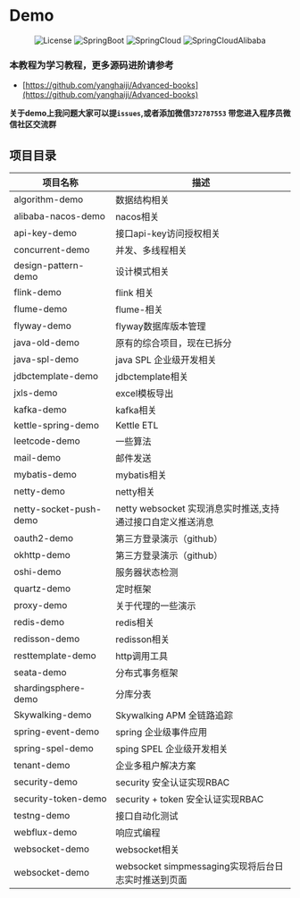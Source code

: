 # Demo

<p align="center">
  <img src='https://img.shields.io/badge/license-Apache%202-borightgreen' alt='License'/>
  <img src="https://img.shields.io/badge/Spring%20Boot-2.3.1.RELEASE-borightgreen" alt="SpringBoot"/>
  <img src="https://img.shields.io/badge/Spring%20Cloud-Hoxton.SR8-borightgreen" alt="SpringCloud"/>
  <img src="https://img.shields.io/badge/Spring%20Cloud%20Alibaba-2.2.5.RELEASE-borightgreen" alt="SpringCloudAlibaba"/>
</p>

### 本教程为学习教程，更多源码进阶请参考 

- [https://github.com/yanghaiji/Advanced-books](https://github.com/yanghaiji/Advanced-books)

**关于demo上我问题大家可以提`issues`,或者添加微信`372787553` 带您进入程序员微信社区交流群**

## **项目目录**

| 项目名称            | 描述                       |
| ------------------- | -------------------------- |
| algorithm-demo      | 数据结构相关               |
| alibaba-nacos-demo  | nacos相关                  |
| api-key-demo        | 接口api-key访问授权相关    |
| concurrent-demo     | 并发、多线程相关           |
| design-pattern-demo | 设计模式相关               |
| flink-demo          | flink 相关                 |
| flume-demo          | flume-相关                 |
| flyway-demo         | flyway数据库版本管理       |
| java-old-demo       | 原有的综合项目，现在已拆分 |
| java-spl-demo       | java SPL 企业级开发相关    |
| jdbctemplate-demo   | jdbctemplate相关           |
| jxls-demo           | excel模板导出              |
| kafka-demo          | kafka相关                  |
| kettle-spring-demo  | Kettle ETL                 |
| leetcode-demo       | 一些算法                   |
| mail-demo           | 邮件发送                   |
| mybatis-demo        | mybatis相关                |
| netty-demo          | netty相关                  |
| netty-socket-push-demo          | netty websocket 实现消息实时推送,支持通过接口自定义推送消息 |
| oauth2-demo         | 第三方登录演示（github）   |
| okhttp-demo         | 第三方登录演示（github）   |
| oshi-demo           | 服务器状态检测             |
| quartz-demo         | 定时框架                   |
| proxy-demo          | 关于代理的一些演示                |
| redis-demo          | redis相关                  |
| redisson-demo       | redisson相关               |
| resttemplate-demo   | http调用工具               |
| seata-demo          | 分布式事务框架             |
| shardingsphere-demo | 分库分表                   |
| Skywalking-demo     | Skywalking APM 全链路追踪    |
| spring-event-demo   | spring 企业级事件应用      |
| spring-spel-demo    | sping SPEL 企业级开发相关  |
| tenant-demo    | 企业多租户解决方案  |
| security-demo       | security 安全认证实现RBAC     |
| security-token-demo | security + token 安全认证实现RBAC     |
| testng-demo         | 接口自动化测试                 |
| webflux-demo        | 响应式编程                 |
| websocket-demo      | websocket相关              |
| websocket-demo      | websocket simpmessaging实现将后台日志实时推送到页面              |
